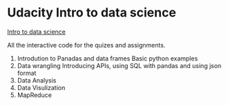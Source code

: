 Udacity Intro to data science
========

[Intro to data science](https://classroom.udacity.com/courses/ud359)

All the interactive code for the quizes and assignments. 

1. Introdution to Panadas and data frames
 Basic python examples
2. Data wrangling
 Introducing APIs, using SQL with pandas and using json format
3. Data Analysis
4. Data Visulization
5. MapReduce
